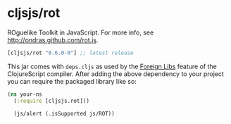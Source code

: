 # cljsjs/rot

ROguelike Toolkit in JavaScript. For more info, see http://ondras.github.com/rot.js.

[](dependency)
```clojure
[cljsjs/rot "0.6.0-0"] ;; latest release
```
[](/dependency)

This jar comes with `deps.cljs` as used by the [Foreign Libs][flibs] feature
of the ClojureScript compiler. After adding the above dependency to your project
you can require the packaged library like so:


```clojure
(ns your-ns
  (:require [cljsjs.rot]))

  (js/alert (.isSupported js/ROT))

```


[flibs]: https://clojurescript.org/reference/packaging-foreign-deps
